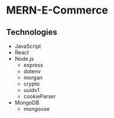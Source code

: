 # MERN-E-Commerce

## Technologies
* JavaScript
* React
* Node.js
    * express
    * dotenv
    * morgan
    * crypto
    * uuidv1
    * cookieParser
* MongoDB
    * mongoose